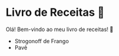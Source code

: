 # Livro de Receitas :champagne:

Olá! Bem-vindo ao meu livro de receitas! :call_me_hand:

- Strogonoff de Frango
- Pavê

